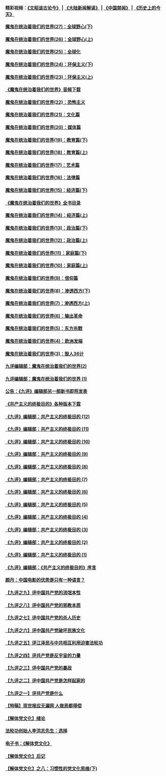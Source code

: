 #### 精彩视频：[《文昭谈古论今》](https://github.com/gfw-breaker/wenzhao/blob/master/README.md?t=12262131) | [《大陆新闻解读》](https://github.com/gfw-breaker/ntdtv-comedy/blob/master/README.md?t=12262131) | [《中国禁闻》](https://github.com/gfw-breaker/ntdtv-news/blob/master/README.md?t=12262131) | [《历史上的今天》](https://github.com/gfw-breaker/today-in-history/blob/master/README.md?t=12262131) 

#### [魔鬼在统治着我们的世界(27)：全球野心(下)](../pages/nsc422/n10928319.md?t=12262131) 

#### [魔鬼在统治着我们的世界(26)：全球野心(上)](../pages/nsc422/n10900318.md?t=12262131) 

#### [魔鬼在统治着我们的世界(25)：全球化](../pages/nsc422/n10788205.md?t=12262131) 

#### [魔鬼在统治着我们的世界(24)：环保主义(下)](../pages/nsc422/n10695307.md?t=12262131) 

#### [魔鬼在统治着我们的世界(23)：环保主义(上)](../pages/nsc422/n10688613.md?t=12262131) 

#### [《魔鬼在统治着我们的世界》音频下载](../pages/nsc422/n10635553.md?t=12262131) 

#### [魔鬼在统治着我们的世界(22)：恐怖主义](../pages/nsc422/n10614727.md?t=12262131) 

#### [魔鬼在统治着我们的世界(21)：文化篇](../pages/nsc422/n10597706.md?t=12262131) 

#### [魔鬼在统治着我们的世界(20)：媒体篇](../pages/nsc422/n10586579.md?t=12262131) 

#### [魔鬼在统治着我们的世界(19)：教育篇(下)](../pages/nsc422/n10564808.md?t=12262131) 

#### [魔鬼在统治着我们的世界(18)：教育篇(上)](../pages/nsc422/n10526970.md?t=12262131) 

#### [魔鬼在统治着我们的世界(17)：艺术篇](../pages/nsc422/n10499093.md?t=12262131) 

#### [魔鬼在统治着我们的世界(16)：法律篇](../pages/nsc422/n10485969.md?t=12262131) 

#### [魔鬼在统治着我们的世界(15)：经济篇(下)](../pages/nsc422/n10469975.md?t=12262131) 

#### [《魔鬼在统治着我们的世界》全书目录](../pages/nsc422/n10464261.md?t=12262131) 

#### [魔鬼在统治着我们的世界(14)：经济篇(上)](../pages/nsc422/n10457370.md?t=12262131) 

#### [魔鬼在统治着我们的世界(13)：政治篇(下)](../pages/nsc422/n10448270.md?t=12262131) 

#### [魔鬼在统治着我们的世界(12)：政治篇(上)](../pages/nsc422/n10444576.md?t=12262131) 

#### [魔鬼在统治着我们的世界(11)：家庭篇(下)](../pages/nsc422/n10440961.md?t=12262131) 

#### [魔鬼在统治着我们的世界(10)：家庭篇(上)](../pages/nsc422/n10435448.md?t=12262131) 

#### [魔鬼在统治着我们的世界(9)：信仰篇](../pages/nsc422/n10432159.md?t=12262131) 

#### [魔鬼在统治着我们的世界(8)：渗透西方(下)](../pages/nsc422/n10429603.md?t=12262131) 

#### [魔鬼在统治着我们的世界(7)：渗透西方(上)](../pages/nsc422/n10426013.md?t=12262131) 

#### [魔鬼在统治着我们的世界(6)：输出革命](../pages/nsc422/n10421536.md?t=12262131) 

#### [魔鬼在统治着我们的世界(5)：东方杀戮](../pages/nsc422/n10417707.md?t=12262131) 

#### [魔鬼在统治着我们的世界(4)：欧洲发端](../pages/nsc422/n10414890.md?t=12262131) 

#### [魔鬼在统治着我们的世界(3)：毁人36计](../pages/nsc422/n10411583.md?t=12262131) 

#### [九评编辑部：魔鬼在统治着我们的世界(2)](../pages/nsc422/n10410036.md?t=12262131) 

#### [九评编辑部：魔鬼在统治着我们的世界 (1)](../pages/nsc422/n10406825.md?t=12262131) 

#### [公告：《九评》编辑部另一部新书即将发表](../pages/nsc422/n10405104.md?t=12262131) 

#### [《共产主义的终极目的》各种版本下载](../pages/nsc422/n10022138.md?t=12262131) 

#### [《九评》编辑部：共产主义的终极目的 (12)](../pages/nsc422/n9933272.md?t=12262131) 

#### [《九评》编辑部：共产主义的终极目的 (11)](../pages/nsc422/n9924973.md?t=12262131) 

#### [《九评》编辑部：共产主义的终极目的 (10)](../pages/nsc422/n9920883.md?t=12262131) 

#### [《九评》编辑部：共产主义的终极目的 (9)](../pages/nsc422/n9916363.md?t=12262131) 

#### [《九评》编辑部：共产主义的终极目的 (8)](../pages/nsc422/n9912488.md?t=12262131) 

#### [《九评》编辑部：共产主义的终极目的 (7)](../pages/nsc422/n9901176.md?t=12262131) 

#### [《九评》编辑部：共产主义的终极目的 (6)](../pages/nsc422/n9899359.md?t=12262131) 

#### [《九评》编辑部：共产主义的终极目的 (5)](../pages/nsc422/n9893174.md?t=12262131) 

#### [《九评》编辑部：共产主义的终极目的 (4)](../pages/nsc422/n9891246.md?t=12262131) 

#### [《九评》编辑部：共产主义的终极目的 (3)](../pages/nsc422/n9879879.md?t=12262131) 

#### [《九评》编辑部：共产主义的终极目的 (2)](../pages/nsc422/n9876205.md?t=12262131) 

#### [《九评》编辑部：共产主义的终极目的 (1)](../pages/nsc422/n9865857.md?t=12262131) 

#### [《九评》编辑部：《共产主义的终极目的》序言](../pages/nsc422/n9862666.md?t=12262131) 

#### [颜丹：中国电影的优势是只有一种语言？](../pages/nsc422/n9583062.md?t=12262131) 

#### [【九评之九】评中国共产党的流氓本性](../pages/nsc422/n737542.md?t=12262131) 

#### [【九评之八】评中国共产党的邪教本质](../pages/nsc422/n735942.md?t=12262131) 

#### [【九评之七】评中国共产党的杀人历史](../pages/nsc422/n733806.md?t=12262131) 

#### [【九评之六】评中国共产党破坏民族文化](../pages/nsc422/n731667.md?t=12262131) 

#### [【九评之五】评江泽民与中共相互利用迫害法轮功](../pages/nsc422/n730058.md?t=12262131) 

#### [【九评之四】评共产党是反宇宙的力量](../pages/nsc422/n727814.md?t=12262131) 

#### [【九评之三】评中国共产党的暴政](../pages/nsc422/n725597.md?t=12262131) 

#### [【九评之二】评中国共产党是怎样起家的](../pages/nsc422/n723946.md?t=12262131) 

#### [【九评之一】评共产党是什么](../pages/nsc422/n722529.md?t=12262131) 

#### [【特稿】现世报应无漏网 人做恶都得偿](../pages/nsc422/n4215167.md?t=12262131) 

#### [【解体党文化】绪论](../pages/nsc422/n1449356.md?t=12262131) 

#### [法轮功创始人李洪志先生：选择](../pages/nsc422/n3580738.md?t=12262131) 

#### [电子书：《解体党文化》](../pages/nsc422/n1573484.md?t=12262131) 

#### [【解体党文化】后记](../pages/nsc422/n1531999.md?t=12262131) 

#### [【解体党文化】之八：习惯性的党文化思维(下)](../pages/nsc422/n1526477.md?t=12262131) 

